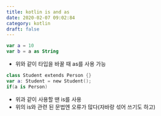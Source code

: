 ```yaml
---
title: kotlin is and as
date: 2020-02-07 09:02:84
category: kotlin
draft: false
---
```


```kotlin
var a = 10
var b = a as String
```

- 위와 같이 타입을 바꿀 때 as를 사용 가능

```kotlin
class Student extends Person {}
var a: Student = new Student();
if(a is Person)
```

- 위과 같이 사용할 땐 is를 사용
- 위의 is와 관련 된 문법엔 오류가 많다(자바랑 섞어 쓰기도 하고)
